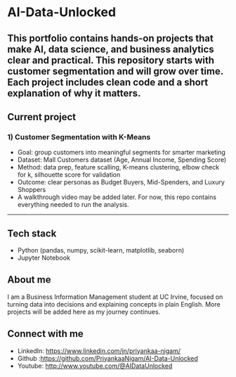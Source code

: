 # AI-Data-Unlocked
This portfolio contains hands-on projects that make AI, data science, and business analytics clear and practical.
This repository starts with customer segmentation and will grow over time. Each project includes clean code and a short explanation of why it matters.
---
## Current project
### 1) Customer Segmentation with K-Means
- Goal: group customers into meaningful segments for smarter marketing 
- Dataset: Mall Customers dataset (Age, Annual Income, Spending Score)
- Method: data prep, feature scalling, K-means clustering, elbow check for k, silhouette score for validation
- Outcome: clear personas as Budget Buyers, Mid-Spenders, and Luxury Shoppers
- A walkthrough video may be added later. For now, this repo contains everything needed to run the analysis.
---
## Tech stack
- Python (pandas, numpy, scikit-learn, matplotlib, seaborn)
- Jupyter Notebook
## About me
I am a Business Information Management student at UC Irvine, focused on turning data into decisions and explaining concepts in plain English.
More projects will be added here as my journey continues.
## Connect with me
- LinkedIn: https://www.linkedin.com/in/priyankaa-nigam/
- Github :https://github.com/PriyankaaNigam/AI-Data-Unlocked
- Youtube: http://www.youtube.com/@AIDataUnlocked
